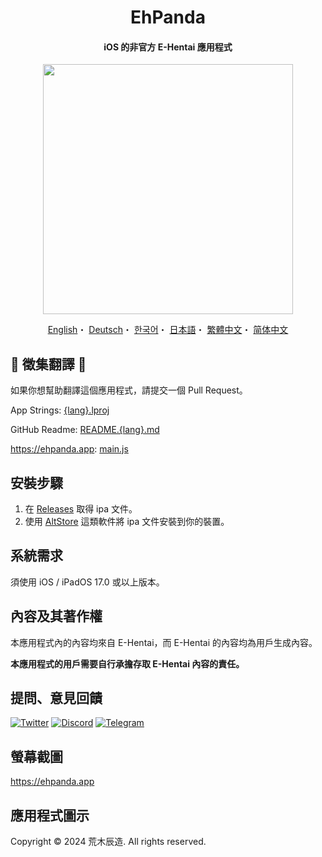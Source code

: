 <h1 align="center">EhPanda</h1>

<h4 align="center">iOS 的非官方 E-Hentai 應用程式</h4>

<p align="center">
<img src="https://user-images.githubusercontent.com/31207151/105609404-0acbff00-5de4-11eb-9e88-f3c6e0ba9d44.png" width="400"></img>
</p>

<p align="center">
  <a href="/README.md">English</a>・
  <a href="/READMEs/README.de.md">Deutsch</a>・
  <a href="/READMEs/README.ko.md">한국어</a>・
  <a href="/READMEs/README.jpn.md">日本語</a>・
  <a href="/READMEs/README.cht.md">繁體中文</a>・
  <a href="/READMEs/README.chs.md">简体中文</a>
</p>

## 📢 徵集翻譯 📢
如果你想幫助翻譯這個應用程式，請提交一個 Pull Request。

App Strings: [{lang}.lproj](/EhPanda/App)

GitHub Readme: [README.{lang}.md](/READMEs)

https://ehpanda.app: [main.js](https://github.com/EhPanda-Team/ehpanda-website/blob/main/src/main.js)

## 安裝步驟
1. 在 [Releases](https://github.com/EhPanda-Team/EhPanda/releases) 取得 ipa 文件。
2. 使用 [AltStore](https://altstore.io) 這類軟件將 ipa 文件安裝到你的裝置。

## 系統需求
須使用 iOS / iPadOS 17.0 或以上版本。

## 內容及其著作權
本應用程式內的內容均來自 E-Hentai，而 E-Hentai 的內容均為用戶生成內容。

**本應用程式的用戶需要自行承擔存取 E-Hentai 內容的責任。**

## 提問、意見回饋
[![Twitter](https://img.shields.io/badge/Twitter-2CA5E0?style=for-the-badge&logo=twitter&logoColor=white)](https://twitter.com/ehpandaapp)
[![Discord](https://img.shields.io/badge/Discord-7289DA?style=for-the-badge&logo=discord&logoColor=white)](https://discord.gg/BSBE9FCBTq)
[![Telegram](https://img.shields.io/badge/Telegram-858585?style=for-the-badge&logo=telegram&logoColor=white)](https://t.me/ehpanda)

## 螢幕截圖
https://ehpanda.app

## 應用程式圖示
Copyright © 2024 荒木辰造. All rights reserved.
